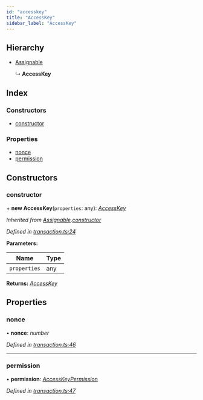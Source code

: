 ```yaml
---
id: "accesskey"
title: "AccessKey"
sidebar_label: "AccessKey"
---
```


## Hierarchy

* [Assignable](assignable.md)

  ↳ **AccessKey**

## Index

### Constructors

* [constructor](accesskey.md#constructor)

### Properties

* [nonce](accesskey.md#nonce)
* [permission](accesskey.md#permission)

## Constructors

###  constructor

\+ **new AccessKey**(`properties`: any): *[AccessKey](accesskey.md)*

*Inherited from [Assignable](assignable.md).[constructor](assignable.md#constructor)*

*Defined in [transaction.ts:24](https://github.com/near/near-api-js/blob/88ad17d/src.ts/transaction.ts#L24)*

**Parameters:**

Name | Type |
------ | ------ |
`properties` | any |

**Returns:** *[AccessKey](accesskey.md)*

## Properties

###  nonce

• **nonce**: *number*

*Defined in [transaction.ts:46](https://github.com/near/near-api-js/blob/88ad17d/src.ts/transaction.ts#L46)*

___

###  permission

• **permission**: *[AccessKeyPermission](accesskeypermission.md)*

*Defined in [transaction.ts:47](https://github.com/near/near-api-js/blob/88ad17d/src.ts/transaction.ts#L47)*
